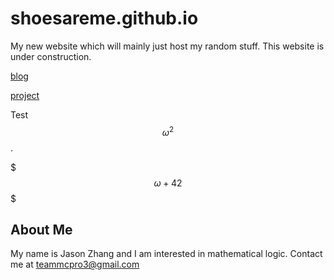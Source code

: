 # shoesareme.github.io

My new website which will mainly just host my random stuff. This website is under construction.

[blog](blog/)

[project](projects/)

Test $$\omega^{2}$$.

$$$
\omega + 42
$$$

## About Me

My name is Jason Zhang and I am interested in mathematical logic. Contact me at teammcpro3@gmail.com
